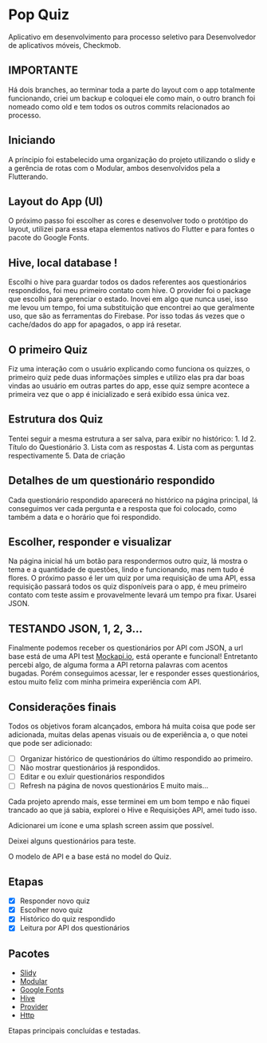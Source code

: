 # Pop Quiz

Aplicativo em desenvolvimento para processo seletivo para Desenvolvedor de aplicativos móveis, Checkmob.

## IMPORTANTE
Há dois branches, ao terminar toda a parte do layout com o app totalmente funcionando, criei um backup e coloquei ele como main, o outro branch foi nomeado como old e tem todos os outros commits relacionados ao processo.

## Iniciando
A príncipio foi estabelecido uma organização do projeto utilizando o slidy e a gerência de rotas com o Modular, ambos desenvolvidos pela a Flutterando.

## Layout do App (UI)
O próximo passo foi escolher as cores e desenvolver todo o protótipo do layout, utilizei para essa etapa elementos nativos do Flutter e para fontes o pacote do Google Fonts.

## Hive, local database !
Escolhi o hive para guardar todos os dados referentes aos questionários respondidos, foi meu primeiro contato com hive. O provider foi o package que escolhi para gerenciar o estado. Inovei em algo que nunca usei, isso me levou um tempo, foi uma substituição que encontrei ao que geralmente uso, que são as ferramentas do Firebase. Por isso todas ás vezes que o cache/dados do app for apagados, o app irá resetar.

## O primeiro Quiz
Fiz uma interação com o usuário explicando como funciona os quizzes, o primeiro quiz pede duas informações simples e utilizo elas pra dar boas vindas ao usuário em outras partes do app, esse quiz sempre acontece a primeira vez que o app é inicializado e será exibido essa única vez.

## Estrutura dos Quiz
Tentei seguir a mesma estrutura a ser salva, para exibir no histórico:
    1. Id
    2. Título do Questionário
    3. Lista com as respostas
    4. Lista com as perguntas respectivamente
    5. Data de criação

## Detalhes de um questionário respondido
Cada questionário respondido aparecerá no histórico na página principal, lá conseguimos ver cada pergunta e a resposta que foi colocado, como também a data e o horário que foi respondido.

## Escolher, responder e visualizar
Na página inicial há um botão para respondermos outro quiz, lá mostra o tema e a quantidade de questões, lindo e funcionando, mas nem tudo é flores. O próximo passo é ler um quiz por uma requisição de uma API, essa requisição passará todos os quiz disponíveis para o app, é meu primeiro contato com teste assim e provavelmente levará um tempo pra fixar. Usarei JSON.

## TESTANDO JSON, 1, 2, 3...
Finalmente podemos receber os questionários por API com JSON, a url base está de uma API test [Mockapi.io](https://mockapi.io/), está operante e funcional! Entretanto percebi algo, de alguma forma a API retorna palavras com acentos bugadas. Porém conseguimos acessar, ler e responder esses questionários, estou muito feliz com minha primeira experiência com API.

## Considerações finais
Todos os objetivos foram alcançados, embora há muita coisa que pode ser adicionada, muitas delas apenas visuais ou de experiência a, o que notei que pode ser adicionado:

 - [ ] Organizar histórico de questionários do último respondido ao primeiro.
 - [ ] Não mostrar questionários já respondidos.
 - [ ] Editar e ou exluir questionários respondidos
 - [ ] Refresh na página de novos questionários
 E muito mais...

Cada projeto aprendo mais, esse terminei em um bom tempo e não fiquei trancado ao que já sabia, explorei o Hive e Requisições API, amei tudo isso.

Adicionarei um ícone e uma splash screen assim que possível.

Deixei alguns questionários para teste.

O modelo de API e a base está no model do Quiz.



## Etapas

- [X] Responder novo quiz
- [X] Escolher novo quiz
- [X] Histórico do quiz respondido
- [X] Leitura por API dos questionários

## Pacotes

- [Slidy](https://pub.dev/packages/slidy)
- [Modular](https://pub.dev/packages/flutter_modular)
- [Google Fonts](https://pub.dev/packages/google_fonts)
- [Hive](https://pub.dev/packages/hive)
- [Provider](https://pub.dev/packages/provider)
- [Http](https://pub.dev/packages/html)

Etapas principais concluídas e testadas.
